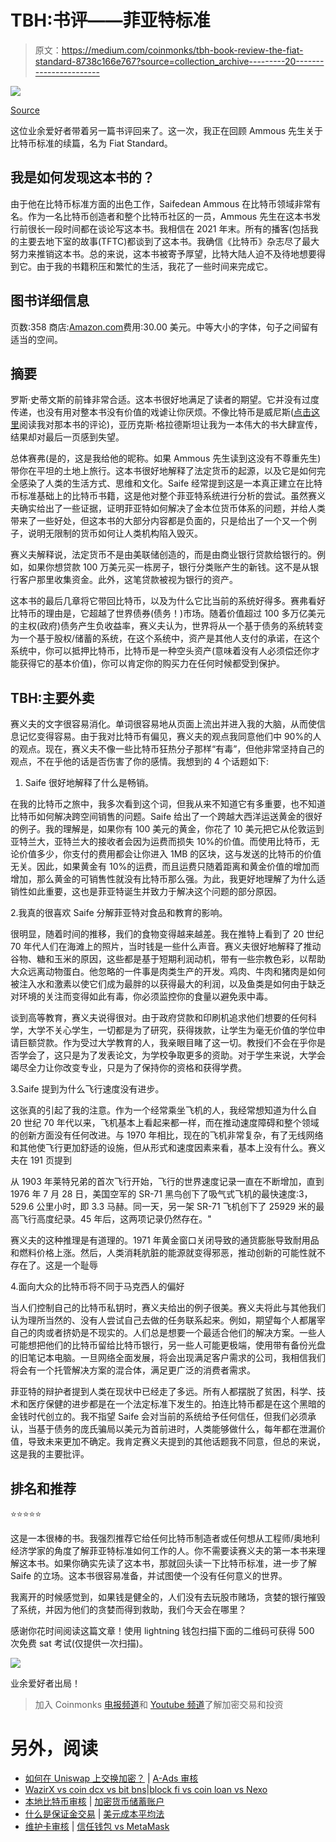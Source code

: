 # TBH:书评——菲亚特标准

> 原文：<https://medium.com/coinmonks/tbh-book-review-the-fiat-standard-8738c166e767?source=collection_archive---------20----------------------->

![](img/35b334ee3c3da4847d62495f1051016c.png)

[Source](https://www.google.com/imgres?imgurl=https%3A%2F%2Fcloudfront-us-east-1.images.arcpublishing.com%2Fcoindesk%2FGTC3FGVUAFCLBDJ2KBXEADSR2M.jpg&imgrefurl=https%3A%2F%2Fwww.coindesk.com%2Fpolicy%2F2020%2F12%2F06%2Fthe-fiat-standard-and-debt-slavery%2F&tbnid=KjH3ycmOBbkQzM&vet=12ahUKEwidyY7MkMn4AhWkEGIAHY1hDHkQMygDegUIARCvAg..i&docid=SJTdBOpnTvcwAM&w=703&h=1081&q=the%20fiat%20standard%20cover%20&hl=en-us&client=safari&ved=2ahUKEwidyY7MkMn4AhWkEGIAHY1hDHkQMygDegUIARCvAg)

这位业余爱好者带着另一篇书评回来了。这一次，我正在回顾 Ammous 先生关于比特币标准的续篇，名为 Fiat Standard。

## 我是如何发现这本书的？

由于他在比特币标准方面的出色工作，Saifedean Ammous 在比特币领域非常有名。作为一名比特币创造者和整个比特币社区的一员，Ammous 先生在这本书发行前很长一段时间都在谈论写这本书。我相信在 2021 年末。所有的播客(包括我的主要去地下室的故事(TFTC)都谈到了这本书。我确信《比特币》杂志尽了最大努力来推销这本书。总的来说，这本书被寄予厚望，比特大陆人迫不及待地想要得到它。由于我的书籍积压和繁忙的生活，我花了一些时间来完成它。

## 图书详细信息

页数:358 商店:[Amazon.com](https://www.amazon.com/Fiat-Standard-Slavery-Alternative-Civilization/dp/B09VVFCQ63/ref=sr_1_1?crid=278LS9BW2QI49&keywords=fiat+standard&qid=1656179211&sprefix=fiat+s%2Caps%2C52&sr=8-1)费用:30.00 美元。中等大小的字体，句子之间留有适当的空间。

## 摘要

罗斯·史蒂文斯的前锋非常合适。这本书很好地满足了读者的期望。它并没有过度传递，也没有用对整本书没有价值的戏谑让你厌烦。不像比特币是威尼斯([点击这里](/coinmonks/tbh-book-review-bitcoin-is-venice-5293301ea8ea)阅读我对那本书的评论)，亚历克斯·格拉德斯坦让我为一本伟大的书大肆宣传，结果却对最后一页感到失望。

总体赛弗(是的，这是我给他的昵称。如果 Ammous 先生读到这没有不尊重先生)带你在平坦的土地上旅行。这本书很好地解释了法定货币的起源，以及它是如何完全感染了人类的生活方式、思维和文化。Saife 经常提到这是一本真正建立在比特币标准基础上的比特币书籍，这是他对整个菲亚特系统进行分析的尝试。虽然赛义夫确实给出了一些证据，证明菲亚特如何解决了金本位货币体系的问题，并给人类带来了一些好处，但这本书的大部分内容都是负面的，只是给出了一个又一个例子，说明无限制的货币如何让人类机构陷入毁灭。

赛义夫解释说，法定货币不是由美联储创造的，而是由商业银行贷款给银行的。例如，如果你想贷款 100 万美元买一栋房子，银行分类账产生的新钱。这不是从银行客户那里收集资金。此外，这笔贷款被视为银行的资产。

这本书的最后几章将它带回比特币，以及为什么它比当前的系统好得多。赛弗看好比特币的理由是，它超越了世界债券(债务！)市场。随着价值超过 100 多万亿美元的主权(政府)债务产生负收益率，赛义夫认为，世界将从一个基于债务的系统转变为一个基于股权/储蓄的系统，在这个系统中，资产是其他人支付的承诺，在这个系统中，你可以抵押比特币，比特币是一种空头资产(意味着没有人必须偿还你才能获得它的基本价值)，你可以肯定你的购买力在任何时候都受到保护。

## TBH:主要外卖

赛义夫的文字很容易消化。单词很容易地从页面上流出并进入我的大脑，从而使信息记忆变得容易。由于我对比特币有偏见，赛义夫的观点我同意他们中 90%的人的观点。现在，赛义夫不像一些比特币狂热分子那样“有毒”，但他非常坚持自己的观点，不在乎他的话是否伤害了你的感情。我想到的 4 个话题如下:

1.  Saife 很好地解释了什么是畅销。

在我的比特币之旅中，我多次看到这个词，但我从来不知道它有多重要，也不知道比特币如何解决跨空间销售的问题。Saife 给出了一个跨越大西洋运送黄金的很好的例子。我的理解是，如果你有 100 美元的黄金，你花了 10 美元把它从伦敦运到亚特兰大，亚特兰大的接收者会因为运费而损失 10%的价值。而使用比特币，无论价值多少，你支付的费用都会让你进入 1MB 的区块，这与发送的比特币的价值无关。因此，如果黄金有 10%的运费，而且运费只随着距离和黄金价值的增加而增加，那么黄金的可销售性就没有比特币那么强。为此，我更好地理解了为什么适销性如此重要，这也是菲亚特诞生并致力于解决这个问题的部分原因。

2.我真的很喜欢 Saife 分解菲亚特对食品和教育的影响。

很明显，随着时间的推移，我们的食物变得越来越差。我在推特上看到了 20 世纪 70 年代人们在海滩上的照片，当时钱是一些什么声音。赛义夫很好地解释了推动谷物、糖和玉米的原因，这些都是基于短期利润动机，带有一些宗教色彩，以帮助大众远离动物蛋白。他忽略的一件事是肉类生产的开发。鸡肉、牛肉和猪肉是如何被注入水和激素以使它们成为最胖的以获得最大的利润，以及鱼类是如何由于缺乏对环境的关注而变得如此有毒，你必须监控你的食量以避免汞中毒。

谈到高等教育，赛义夫说得很对。由于政府贷款和印刷机追求他们想要的任何科学，大学不关心学生，一切都是为了研究，获得拨款，让学生为毫无价值的学位申请巨额贷款。作为受过大学教育的人，我亲眼目睹了这一切。教授们不会在乎你是否学会了，这只是为了发表论文，为学校争取更多的资助。对于学生来说，大学会竭尽全力让你改变专业，只是为了保持你的资格和获得学费。

3.Saife 提到为什么飞行速度没有进步。

这张真的引起了我的注意。作为一个经常乘坐飞机的人，我经常想知道为什么自 20 世纪 70 年代以来，飞机基本上看起来都一样，而在推动速度障碍和整个领域的创新方面没有任何改进。与 1970 年相比，现在的飞机非常复杂，有了无线网络和其他使飞行更加舒适的设施，但从形式和速度因素来看，基本上没有什么。赛义夫在 191 页提到

从 1903 年莱特兄弟的首次飞行开始，飞行的世界速度记录一直在不断增加，直到 1976 年 7 月 28 日，美国空军的 SR-71 黑鸟创下了吸气式飞机的最快速度:3，529.6 公里小时，即 3.3 马赫。同一天，另一架 SR-71 飞机创下了 25929 米的最高飞行高度纪录。45 年后，这两项记录仍然存在。"

赛义夫的这种推理是有道理的。1971 年黄金窗口关闭导致的通货膨胀导致耐用品和燃料价格上涨。然后，人类消耗肮脏的能源就变得邪恶，推动创新的可能性就不存在了。这是一个耻辱

4.面向大众的比特币将不同于马克西人的偏好

当人们控制自己的比特币私钥时，赛义夫给出的例子很美。赛义夫将此与其他我们认为理所当然的、没有人尝试自己去做的任务联系起来。例如，期望每个人都屠宰自己的肉或者挤奶是不现实的。人们总是想要一个最适合他们的解决方案。一些人可能想把他们的比特币留给比特币银行，另一些人可能更极端，使用带有备份光盘的旧笔记本电脑。一旦网络全面发展，将会出现满足客户需求的公司，我相信我们将会有一个托管解决方案的混合体，满足更广泛的消费者需求。

菲亚特的辩护者提到人类在现状中已经走了多远。所有人都摆脱了贫困，科学、技术和医疗保健的进步都是在一个法定标准下发生的。拍连比特币都是在这个黑暗的金钱时代创立的。我不指望 Saife 会对当前的系统给予任何信任，但我们必须承认，当基于债务的庞氏骗局以美元为首前进时，人类能够做什么，每年都在泄漏价值，导致未来更加不确定。我肯定赛义夫提到的其他话题我不同意，但总的来说，这是我的主要批评。

## 排名和推荐

⭐️⭐️⭐️⭐️⭐️

这是一本很棒的书。我强烈推荐它给任何比特币制造者或任何想从工程师/奥地利经济学家的角度了解菲亚特标准如何工作的人。你不需要读赛义夫的第一本书来理解这本书。如果你确实先读了这本书，那就回头读一下比特币标准，进一步了解 Saife 的立场。这本书很容易准备，并试图使一个没有任何意义的世界。

我离开的时候感觉到，如果钱是健全的，人们没有去玩股市赌场，贪婪的银行摧毁了系统，并因为他们的贪婪而得到救助，我们今天会在哪里？

感谢你花时间阅读这篇文章！使用 lightning 钱包扫描下面的二维码可获得 500 次免费 sat 考试(仅提供一次扫描)。

![](img/27d20f424ea91706ac80d43ec34cb09e.png)

业余爱好者出局！

> 加入 Coinmonks [电报频道](https://t.me/coincodecap)和 [Youtube 频道](https://www.youtube.com/c/coinmonks/videos)了解加密交易和投资

# 另外，阅读

*   [如何在 Uniswap 上交换加密？](https://coincodecap.com/swap-crypto-on-uniswap) | [A-Ads 审核](https://coincodecap.com/a-ads-review)
*   [WazirX vs coin dcx vs bit bns](/coinmonks/wazirx-vs-coindcx-vs-bitbns-149f4f19a2f1)|[block fi vs coin loan vs Nexo](/coinmonks/blockfi-vs-coinloan-vs-nexo-cb624635230d)
*   [本地比特币审核](/coinmonks/localbitcoins-review-6cc001c6ed56) | [加密货币储蓄账户](https://coincodecap.com/cryptocurrency-savings-accounts)
*   [什么是保证金交易](https://coincodecap.com/margin-trading) | [美元成本平均法](https://coincodecap.com/dca)
*   [维护卡审核](https://coincodecap.com/uphold-card-review) | [信任钱包 vs MetaMask](https://coincodecap.com/trust-wallet-vs-metamask)